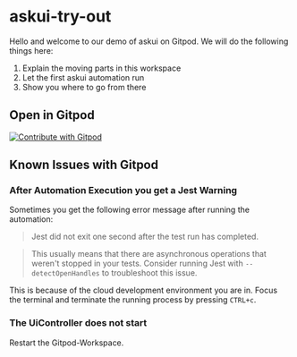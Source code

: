 # askui-try-out
Hello and welcome to our demo of askui on Gitpod. We will do the following things here:

1. Explain the moving parts in this workspace
2. Let the first askui automation run
3. Show you where to go from there

## Open in Gitpod

<a href="https://gitpod.io/#https://github.com/JohannesDienst-askui/askui-try-out" target="_blank">
  <img
    src="https://img.shields.io/badge/Contribute%20with-Gitpod-908a85?logo=gitpod"
    alt="Contribute with Gitpod"
  />
</a>

## Known Issues with Gitpod

### After Automation Execution you get a Jest Warning
Sometimes you get the following error message after running the automation:

> Jest did not exit one second after the test run has completed. 

> This usually means that there are asynchronous operations that weren't stopped in your tests. Consider running Jest with `--detectOpenHandles` to troubleshoot this issue.

This is because of the cloud development environment you are in. Focus the terminal and terminate the running process by pressing `CTRL+c`.

### The UiController does not start
Restart the Gitpod-Workspace.
